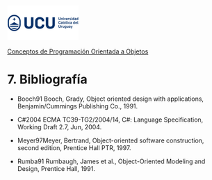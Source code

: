 ![UCU](../../Assets/logo-ucu.png)

[Conceptos de Programación Orientada a Objetos](https://github.com/ucudal/PII_Conceptos_De_POO)


# 7. Bibliografía

- Booch91 Booch, Grady, Object oriented design with applications, Benjamin/Cummings Publishing Co., 1991.

- C#2004 ECMA TC39-TG2/2004/14, C#: Language Specification, Working Draft 2.7, Jun, 2004.

- Meyer97Meyer, Bertrand, Object-oriented software construction, second edition, Prentice Hall PTR, 1997.

- Rumba91 Rumbaugh, James et al., Object-Oriented Modeling and Design, Prentice Hall, 1991.
